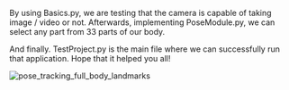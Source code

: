 By using Basics.py, we are testing that the camera is capable of taking
image / video or not. Afterwards, implementing PoseModule.py,
we can select any part from 33 parts of our body.

And finally. TestProject.py is the main file where we can successfully 
run that application. Hope that it helped you all!

![pose_tracking_full_body_landmarks](https://user-images.githubusercontent.com/56904625/162269696-d6784972-f16b-42ed-a022-e627aac19d39.png)
